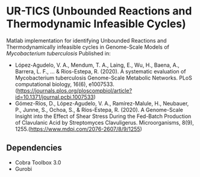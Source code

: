 # UR-TICS (Unbounded Reactions and Thermodynamic Infeasible Cycles)
Matlab implementation for identifying Unbounded Reactions and Thermodynamically infeasible cycles in Genome-Scale Models of *Mycobacterium tuberculosis*  Published in:    

* López-Agudelo, V. A., Mendum, T. A., Laing, E., Wu, H., Baena, A., Barrera, L. F., ... & Rios-Estepa, R. (2020). A systematic evaluation of Mycobacterium tuberculosis Genome-Scale Metabolic Networks. PLoS computational biology, 16(6), e1007533.(https://journals.plos.org/ploscompbiol/article?id=10.1371/journal.pcbi.1007533)  
* Gómez-Ríos, D., López-Agudelo, V. A., Ramírez-Malule, H., Neubauer, P., Junne, S., Ochoa, S., & Ríos-Estepa, R. (2020). A Genome-Scale Insight into the Effect of Shear Stress During the Fed-Batch Production of Clavulanic Acid by Streptomyces Clavuligerus. Microorganisms, 8(9), 1255.(https://www.mdpi.com/2076-2607/8/9/1255)

## Dependencies
* Cobra Toolbox 3.0
* Gurobi
